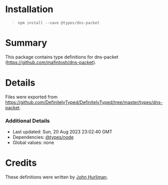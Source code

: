 # Installation
> `npm install --save @types/dns-packet`

# Summary
This package contains type definitions for dns-packet (https://github.com/mafintosh/dns-packet).

# Details
Files were exported from https://github.com/DefinitelyTyped/DefinitelyTyped/tree/master/types/dns-packet.

### Additional Details
 * Last updated: Sun, 20 Aug 2023 23:02:40 GMT
 * Dependencies: [@types/node](https://npmjs.com/package/@types/node)
 * Global values: none

# Credits
These definitions were written by [John Hurliman](https://github.com/jhurliman).
